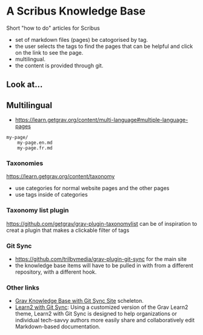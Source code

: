 # A Scribus Knowledge Base

Short "how to do" articles for Scribus

- set of markdown files (pages) be catogorised by tag.
- the user selects the tags to find the pages that can be helpful and click on the link to see the page.
- multilingual.
- the content is provided through git.

## Look at...

## Multilingual

- <https://learn.getgrav.org/content/multi-language#multiple-language-pages>

```
my-page/
    my-page.en.md
    my-page.fr.md
```

### Taxonomies

<https://learn.getgrav.org/content/taxonomy>

- use categories for normal website pages and the other pages
- use tags inside of categories

### Taxonomy list plugin

<https://github.com/getgrav/grav-plugin-taxonomylist> can be of inspiration to creat a plugin that makes a clickable filter of tags

### Git Sync

- https://github.com/trilbymedia/grav-plugin-git-sync for the main site
- the knowledge base items will have to be pulled in with from a different repository, with a different hook.

### Other links

- [Grav Knowledge Base with Git Sync Site](https://github.com/paulhibbitts/grav-skeleton-knowledge-base-with-git-sync-site) scheleton.
- [Learn2 with Git Sync](https://github.com/hibbitts-design/grav-skeleton-learn2-with-git-sync): Using a customized version of the Grav Learn2 theme, Learn2 with Git Sync is designed to help organizations or individual tech-savvy authors more easily share and collaboratively edit Markdown-based documentation.
